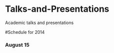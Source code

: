Talks-and-Presentations
=======================

Academic talks and presentations

#Schedule for  2014

### August 15

